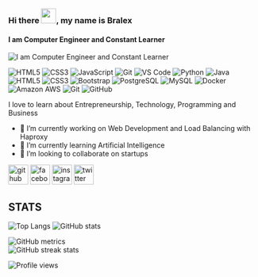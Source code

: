### Hi there <img src="https://raw.githubusercontent.com/aemmadi/aemmadi/master/wave.gif" width="30px">, my name is Bralex
#### I am Computer Engineer and Constant Learner
![I am Computer Engineer and Constant Learner](https://i.imgur.com/xDB5gRy.jpg?1)


![HTML5](https://img.shields.io/badge/-HTML5-%23E44D27?style=flat-square&logo=html5&logoColor=ffffff)
![CSS3](https://img.shields.io/badge/-CSS3-%231572B6?style=flat-square&logo=css3)
![JavaScript](https://img.shields.io/badge/-JavaScript-%23F7DF1C?style=flat-square&logo=javascript&logoColor=000000&labelColor=%23F7DF1C&color=%23FFCE5A)
![Git](https://img.shields.io/badge/-Git-%23F05032?style=flat-square&logo=git&logoColor=%23ffffff)
![VS Code](https://img.shields.io/badge/-VSCode-%23007ACC?style=flat-square&logo=visual-studio-code)
![Python](https://img.shields.io/badge/-Python-black?style=flat-square&logo=Python)
![Java](https://img.shields.io/badge/-java-E34A86?style=flat-square&logo=java)
![HTML5](https://img.shields.io/badge/-HTML5-E34F26?style=flat-square&logo=html5&logoColor=white)
![CSS3](https://img.shields.io/badge/-CSS3-1572B6?style=flat-square&logo=css3)
![Bootstrap](https://img.shields.io/badge/-Bootstrap-563D7C?style=flat-square&logo=bootstrap)
![PostgreSQL](https://img.shields.io/badge/-PostgreSQL-336791?style=flat-square&logo=postgresql)
![MySQL](https://img.shields.io/badge/-MySQL-black?style=flat-square&logo=mysql)
![Docker](https://img.shields.io/badge/-Docker-black?style=flat-square&logo=docker)
![Amazon AWS](https://img.shields.io/badge/Amazon%20AWS-232F3E?style=flat-square&logo=amazon-aws)
![Git](https://img.shields.io/badge/-Git-black?style=flat-square&logo=git)
![GitHub](https://img.shields.io/badge/-GitHub-181717?style=flat-square&logo=github)

I love to learn about Entrepreneurship, Technology, Programming and Business


- 🔭 I’m currently working on Web Development and Load Balancing with Haproxy 
- 🌱 I’m currently learning Artificial Intelligence 
- 👯 I’m looking to collaborate on startups 


[<img src='https://cdn.jsdelivr.net/npm/simple-icons@3.0.1/icons/github.svg' alt='github' height='40'>](https://github.com/BralexMtz)  [<img src='https://cdn.jsdelivr.net/npm/simple-icons@3.0.1/icons/facebook.svg' alt='facebook' height='40'>](https://www.facebook.com/bralex.mart)  [<img src='https://cdn.jsdelivr.net/npm/simple-icons@3.0.1/icons/instagram.svg' alt='instagram' height='40'>](https://www.instagram.com/bralex.mtz/)  [<img src='https://cdn.jsdelivr.net/npm/simple-icons@3.0.1/icons/twitter.svg' alt='twitter' height='40'>](https://twitter.com/BralexMartinez)  

## STATS
![Top Langs](https://github-readme-stats.vercel.app/api/top-langs/?username=BralexMtz&hide=TeX&layout=compact&theme=material-palenight)
![GitHub stats](https://github-readme-stats.vercel.app/api?username=BralexMtz&show_icons=true&count_private=true&include_all_commits=true&theme=theme=material-palenight)  

![GitHub metrics](https://metrics.lecoq.io/BralexMtz)  
![GitHub streak stats](https://github-readme-streak-stats.herokuapp.com/?user=BralexMtz)  

![Profile views](https://gpvc.arturio.dev/BralexMtz)  
